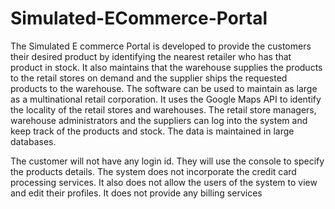 # Simulated-ECommerce-Portal

The Simulated E commerce Portal is developed to provide the customers their desired product by identifying the nearest retailer who has 
that product in stock. It also maintains that the warehouse supplies the products to the retail stores on demand and the supplier ships 
the requested products to the warehouse. The software can be used to maintain as large as a multinational retail corporation. It uses the 
Google Maps API to identify the locality  of  the  retail  stores  and  warehouses.  The  retail  store  managers,  warehouse 
administrators and the suppliers can log into the system and keep track of the products and stock. The data is maintained in large 
databases.

The  customer  will  not  have  any  login  id.  They  will  use  the  console  to  specify  the products details. The system does not 
incorporate the credit card processing services. It also does not allow the users of the system to view and edit their profiles. It does 
not provide any billing services

